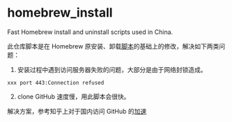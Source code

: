 # homebrew_install
Fast Homebrew install and uninstall scripts used in China.

此仓库脚本是在 Homebrew 原安装、卸载[脚本](https://github.com/Homebrew/install.git)的基础上的修改，解决如下两类问题：

1. 安装过程中遇到访问服务器失败的问题，大部分是由于网络封锁造成。

```
xxx port 443:Connection refused
```

2. clone GitHub 速度慢，用此脚本会很快。

解决方案，参考知乎上对于国内访问 GitHub 的[加速](https://www.zhihu.com/question/38192507)
